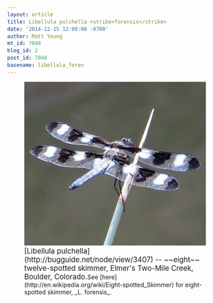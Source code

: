 ```yaml
---
layout: article
title: Libellula pulchella <strike>forensis</strike>
date: '2014-12-15 12:00:00 -0700'
author: Matt Young
mt_id: 7048
blog_id: 2
post_id: 7048
basename: libellula_foren
---
```

<figure>
<img src="/uploads/2014/IMG_0982Libellula_forensis_600.JPG" alt="IMG_0982Libellula_forensis_600.JPG" width="600" height="382" />
<figcaption markdown="span">
<big>[Libellula pulchella](http://bugguide.net/node/view/3407) -- ~~eight~~ twelve-spotted skimmer, Elmer's Two-Mile Creek, Boulder, Colorado.</big>See [here](http://en.wikipedia.org/wiki/Eight-spotted_Skimmer) for eight-spotted skimmer, _L. forensis_.

</figcaption>
</figure>
